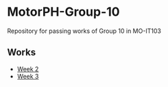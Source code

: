 # MotorPH-Group-10
Repository for passing works of Group 10 in MO-IT103

## Works
- [Week 2](Week%202/MotorPHClassImplementation)
- [Week 3](Week%203/MilestoneCalculator)
